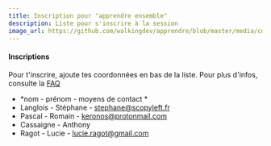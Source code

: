 ```yaml
---
title: Inscription pour "apprendre ensemble"
description: Liste pour s'inscrire à la session
image_url: https://github.com/walkingdev/apprendre/blob/master/media/cover-walking-dev.jpg?raw=true
---
```


#### Inscriptions

Pour t'inscrire, ajoute tes coordonnées en bas de la liste.
Pour plus d'infos, consulte la [FAQ](http://walkingdev.fr/#walkingdev/elm/blob/master/v33/faq.md)

* *nom - prénom - moyens de contact *
* Langlois - Stéphane - stephane@scopyleft.fr
* Pascal - Romain - keronos@protonmail.com
* Cassaigne - Anthony
* Ragot - Lucie - lucie.ragot@gmail.com

